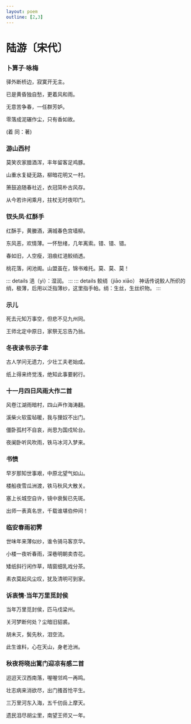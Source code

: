 ```yaml
---
layout: poem
outline: [2,3]
---
```


# 陆游〔宋代〕


### 卜算子·咏梅

驿外断桥边，寂寞开无主。

已是黄昏独自愁，更着风和雨。

无意苦争春，一任群芳妒。

零落成泥碾作尘，只有香如故。

(着 同：著)



### 游山西村

莫笑农家腊酒浑，丰年留客足鸡豚。

山重水复疑无路，柳暗花明又一村。

箫鼓追随春社近，衣冠简朴古风存。

从今若许闲乘月，拄杖无时夜叩门。



### 钗头凤·红酥手

红酥手，黄縢酒，满城春色宫墙柳。

东风恶，欢情薄。一怀愁绪，几年离索。错、错、错。

春如旧，人空瘦，泪痕红浥鲛绡透。

桃花落，闲池阁。山盟虽在，锦书难托。莫、莫、莫！

::: details 浥（yì）：湿润。
:::
::: details 鲛绡（jiāo xiāo）
神话传说鲛人所织的绡，极薄，后用以泛指薄纱，这里指手帕。绡：生丝，生丝织物。
:::



### 示儿

死去元知万事空，但悲不见九州同。

王师北定中原日，家祭无忘告乃翁。



### 冬夜读书示子聿

古人学问无遗力，少壮工夫老始成。

纸上得来终觉浅，绝知此事要躬行。



### 十一月四日风雨大作二首

风卷江湖雨暗村，四山声作海涛翻。

溪柴火软蛮毡暖，我与狸奴不出门。

僵卧孤村不自哀，尚思为国戍轮台。

夜阑卧听风吹雨，铁马冰河入梦来。



### 书愤

早岁那知世事艰，中原北望气如山。

楼船夜雪瓜洲渡，铁马秋风大散关。

塞上长城空自许，镜中衰鬓已先斑。

出师一表真名世，千载谁堪伯仲间！




### 临安春雨初霁

世味年来薄似纱，谁令骑马客京华。

小楼一夜听春雨，深巷明朝卖杏花。

矮纸斜行闲作草，晴窗细乳戏分茶。

素衣莫起风尘叹，犹及清明可到家。



### 诉衷情·当年万里觅封侯

当年万里觅封侯，匹马戍梁州。

关河梦断何处？尘暗旧貂裘。

胡未灭，鬓先秋，泪空流。

此生谁料，心在天山，身老沧洲。



### 秋夜将晓出篱门迎凉有感二首

迢迢天汉西南落，喔喔邻鸡一再鸣。

壮志病来消欲尽，出门搔首怆平生。

三万里河东入海，五千仞岳上摩天。

遗民泪尽胡尘里，南望王师又一年。